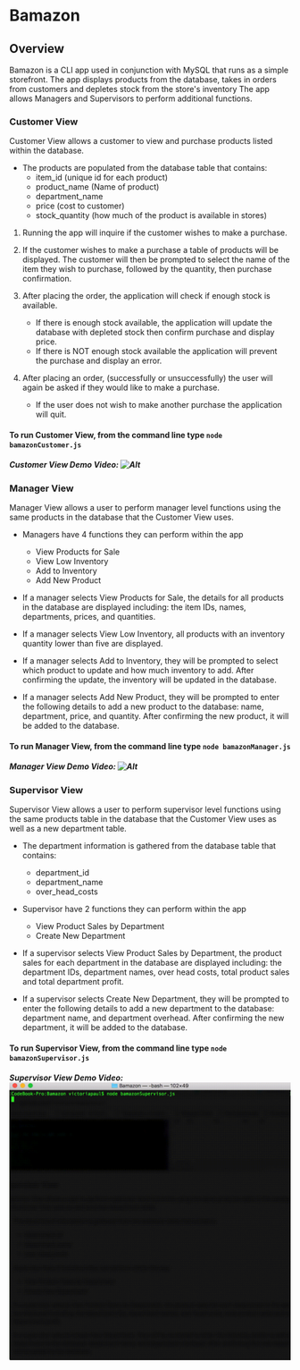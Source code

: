 # Bamazon

## Overview
Bamazon is a CLI app used in conjunction with MySQL that runs as a simple storefront. The app displays products from the database, takes in orders from customers and depletes stock from the store's inventory The app allows Managers and Supervisors to perform additional functions.

### Customer View
Customer View allows a customer to view and purchase products listed within the database.

*  The products are populated from the database table that contains:
    * item_id (unique id for each product)
    * product_name (Name of product)
    * department_name
    * price (cost to customer)  
    * stock_quantity (how much of the product is available in stores)


1.  Running the app will inquire if the customer wishes to make a purchase.


2.  If the customer wishes to make a purchase a table of products will be displayed. The customer will then be prompted to select the name of the item they wish to purchase, followed by the quantity, then purchase confirmation.


3.  After placing the order, the application will check if enough stock is available.
    * If there is enough stock available, the application will update the database with depleted stock then confirm purchase and display price.
    * If there is NOT enough stock available the application will prevent the purchase and display an error.


4.  After placing an order, (successfully or unsuccessfully) the user will again be asked if they would like to make a purchase.
    * If the user does not wish to make another purchase the application will quit.


#### To run Customer View, from the command line type `node bamazonCustomer.js`

##### Customer View Demo Video: ![Alt][1]
[1]: /images/Bamazon-Walkthrough.gif "Demo Video"





### Manager View
Manager View allows a user to perform manager level functions using the same products in the database that the Customer View uses.

* Managers have 4 functions they can perform within the app
    * View Products for Sale
    * View Low Inventory
    * Add to Inventory
    * Add New Product


* If a manager selects View Products for Sale, the details for all products in the database are displayed including: the item IDs, names, departments, prices, and quantities.
* If a manager selects View Low Inventory, all products with an inventory quantity lower than five are displayed.
* If a manager selects Add to Inventory, they will be prompted to select which product to update and how much inventory to add. After confirming the update, the inventory will be updated in the database.
* If a manager selects Add New Product, they will be prompted to enter the following details to add a new product to the database: name, department, price, and quantity. After confirming the new product, it will be added to the database.

#### To run Manager View, from the command line type `node bamazonManager.js`

##### Manager View Demo Video: ![Alt][2]
[2]: /images/BamazonManagerWalkthrough.gif "Demo Video"


### Supervisor View
Supervisor View allows a user to perform supervisor level functions using the same products table in the database that the Customer View uses as well as a new department table.

*  The department information is gathered from the database table that contains:
    * department_id
    * department_name
    * over_head_costs

* Supervisor have 2 functions they can perform within the app
    * View Product Sales by Department
    * Create New Department
    
* If a supervisor selects View Product Sales by Department, the product sales for each department in the database are displayed including: the department IDs, department names, over head costs, total product sales and total department profit.
* If a supervisor selects Create New Department, they will be prompted to enter the following details to add a new department to the database: department name, and department overhead. After confirming the new department, it will be added to the database.

#### To run Supervisor View, from the command line type `node bamazonSupervisor.js`

##### Supervisor View Demo Video: ![Alt][3]
[3]: /images/BamazonSupervisorWalkthrough.gif "Demo Video"